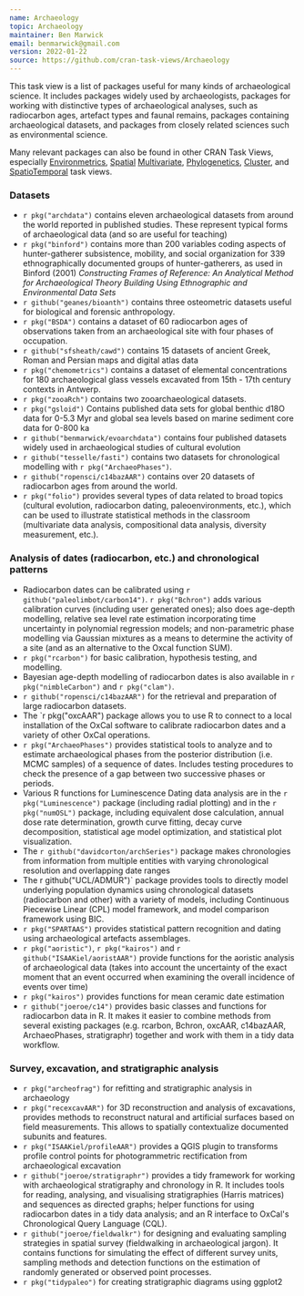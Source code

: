 ```yaml
---
name: Archaeology
topic: Archaeology
maintainer: Ben Marwick
email: benmarwick@gmail.com
version: 2022-01-22
source: https://github.com/cran-task-views/Archaeology
---
```


This task view is a list of packages useful for many kinds of archaeological science. It includes packages widely used by archaeologists, packages for working with distinctive types of archaeological analyses, such as radiocarbon ages, artefact types and faunal remains, packages containing archaeological datasets, and packages from closely related sciences such as environmental science. 

Many relevant packages can also be found in other CRAN Task Views, especially [Environmetrics](https://cran.r-project.org/web/views/Environmetrics.html), [Spatial](https://cran.r-project.org/web/views/Spatial.html) [Multivariate](https://cran.r-project.org/web/views/Multivariate.html), [Phylogenetics](https://cran.r-project.org/web/views/Phylogenetics.html), [Cluster](https://cran.r-project.org/web/views/Cluster.html), and [SpatioTemporal](https://cran.r-project.org/web/views/SpatioTemporal.html) task views.


### Datasets

-   `r pkg("archdata")` contains eleven archaeological datasets from around the world reported in published studies. These represent typical forms of archaeological data (and so are useful for teaching)
-   `r pkg("binford")` contains more than 200 variables coding aspects of hunter-gatherer subsistence, mobility, and social organization for 339 ethnographically documented groups of hunter-gatherers, as used in Binford (2001) _Constructing Frames of Reference: An Analytical Method for Archaeological Theory Building Using Ethnographic and Environmental Data Sets_
- `r github("geanes/bioanth")` contains three osteometric datasets useful for biological and forensic anthropology.
-  `r pkg("BSDA")` contains a dataset of 60 radiocarbon ages of observations taken from an archaeological site with four phases of occupation.
-  `r github("sfsheath/cawd")` contains 15 datasets of ancient Greek, Roman and Persian maps and digital atlas data
-  `r pkg("chemometrics")` contains a dataset of elemental concentrations for 180 archaeological glass vessels excavated from 15th - 17th century contexts in Antwerp.
-  `r pkg("zooaRch")` contains two zooarchaeological datasets.
-  `r pkg("gsloid")` Contains published data sets for global benthic d18O data for 0-5.3 Myr and global sea levels based on marine sediment core data for 0-800 ka
- `r github("benmarwick/evoarchdata")` contains four published datasets widely used in archaeological studies of cultural evolution
- `r github("tesselle/fasti")` contains two datasets for chronological modelling with `r pkg("ArchaeoPhases")`.
- `r github("ropensci/c14bazAAR")` contains over 20 datasets of radiocarbon ages from around the world. 
-  `r pkg("folio")` provides several types of data related to broad topics (cultural evolution, radiocarbon dating, paleoenvironments, etc.), which can be used to illustrate statistical methods in the classroom (multivariate data analysis, compositional data analysis, diversity measurement, etc.).

### Analysis of dates (radiocarbon, etc.) and chronological patterns

-    Radiocarbon dates can be calibrated using `r github("paleolimbot/carbon14")`. `r pkg("Bchron")` adds various calibration curves (including user generated ones); also does age-depth modelling, relative sea level rate estimation incorporating time uncertainty in polynomial regression models; and non-parametric phase modelling via Gaussian mixtures as a means to determine the activity of a site (and as an alternative to the Oxcal function SUM).
-    `r pkg("rcarbon")` for basic calibration, hypothesis testing, and modelling.
-    Bayesian age-depth modelling of radiocarbon dates is also available in `r pkg("nimbleCarbon")` and `r pkg("clam")`.
-    `r github("ropensci/c14bazAAR")` for the retrieval and preparation of large radiocarbon datasets.
-    The `r pkg("oxcAAR") package allows you to use R to connect to a local installation of the OxCal software to calibrate radiocarbon dates and a variety of other OxCal operations.
- `r pkg("ArchaeoPhases")` provides statistical tools to analyze and to estimate archaeological phases from the posterior distribution (i.e. MCMC samples) of a sequence of dates. Includes testing procedures to check the presence of a gap between two successive phases or periods.
-    Various R functions for Luminescence Dating data analysis are in the `r pkg("Luminescence")` package (including radial plotting) and in the `r pkg("numOSL")` package, including equivalent dose calculation, annual dose rate determination, growth curve fitting, decay curve decomposition, statistical age model optimization, and statistical plot visualization.
-    The `r github("davidcorton/archSeries")` package makes chronologies from information from multiple entities with varying chronological resolution and overlapping date ranges
-    The r github("UCL/ADMUR")` package provides tools to directly model underlying population dynamics using chronological datasets (radiocarbon and other) with a variety of models, including Continuous Piecewise Linear (CPL) model framework, and model comparison framework using BIC.
- `r pkg("SPARTAAS")` provides statistical pattern recognition and dating using archaeological artefacts assemblages.
- `r pkg("aoristic")`, `r pkg("kairos")` and `r github("ISAAKiel/aoristAAR")` provide functions for the aoristic analysis of archaeological data (takes into account the uncertainty of the exact moment that an event occurred when examining the overall incidence of events over time)
- `r pkg("kairos")` provides functions for mean ceramic date estimation
- `r github("joeroe/c14")` provides basic classes and functions for radiocarbon data in R. It makes it easier to combine methods from several existing packages (e.g. rcarbon, Bchron, oxcAAR, c14bazAAR, ArchaeoPhases, stratigraphr) together and work with them in a tidy data workflow.

### Survey, excavation, and stratigraphic analysis

- `r pkg("archeofrag")` for refitting and stratigraphic analysis in archaeology
- `r pkg("recexcavAAR")` for 3D reconstruction and analysis of excavations, provides methods to reconstruct natural and artificial surfaces based on field measurements. This allows to spatially contextualize documented subunits and features. 
- `r pkg("ISAAKiel/profileAAR")` provides a QGIS plugin to transforms profile control points for photogrammetric rectification from archaeological excavation
- `r github("joeroe/stratigraphr")` provides a tidy framework for working with archaeological stratigraphy and chronology in R. It includes tools for reading, analysing, and visualising stratigraphies (Harris matrices) and sequences as directed graphs; helper functions for using radiocarbon dates in a tidy data analysis; and an R interface to OxCal's Chronological Query Language (CQL).
- `r github("joeroe/fieldwalkr")` for designing and evaluating sampling strategies in spatial survey (fieldwalking in archaeological jargon). It contains functions for simulating the effect of different survey units, sampling methods and detection functions on the estimation of randomly generated or observed point processes.
- `r pkg("tidypaleo")` for creating stratigraphic diagrams using ggplot2

